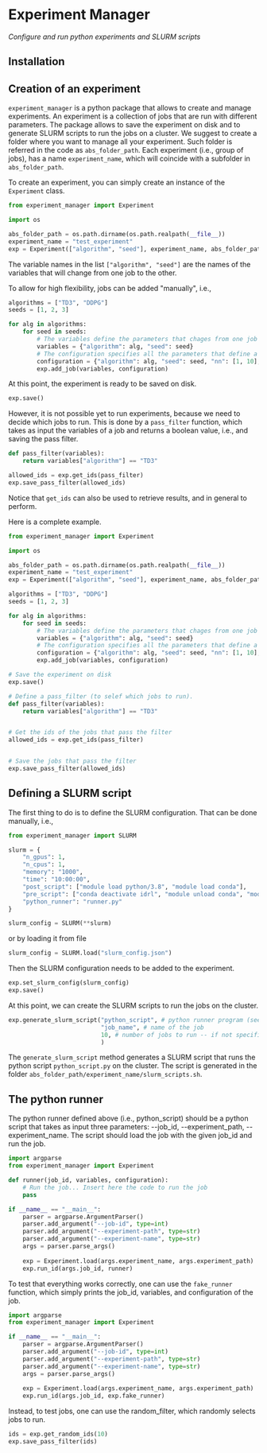 # Experiment Manager
_Configure and run python experiments and SLURM scripts_

## Installation

## Creation of an experiment
`experiment_manager` is a python package that allows to create and manage experiments. An experiment is a collection of jobs that are run with different parameters. The package allows to save the experiment on disk and to generate SLURM scripts to run the jobs on a cluster.
We suggest to create a folder where you want to manage all your experiment. Such folder is referred in the code as `abs_folder_path`.
Each experiment (i.e., group of jobs), has a name `experiment_name`, which will coincide with a subfolder in `abs_folder_path`.

To create an experiment, you can simply create an instance of the `Experiment` class.

```python
from experiment_manager import Experiment

import os

abs_folder_path = os.path.dirname(os.path.realpath(__file__))
experiment_name = "test_experiment"
exp = Experiment(["algorithm", "seed"], experiment_name, abs_folder_path)
```

The variable names in the list `["algorithm", "seed"]` are the names of the variables that will change from one job to the other.

To allow for high flexibility, jobs can be added "manually", i.e.,

```python
algorithms = ["TD3", "DDPG"]
seeds = [1, 2, 3]

for alg in algorithms:
    for seed in seeds:
        # The variables define the parameters that chages from one job to the other
        variables = {"algorithm": alg, "seed": seed}
        # The configuration specifies all the parameters that define a job
        configuration = {"algorithm": alg, "seed": seed, "nn": [1, 10], "tau": 0.005}
        exp.add_job(variables, configuration)
```

At this point, the experiment is ready to be saved on disk.

```python
exp.save()
```

However, it is not possible yet to run experiments, because we need to decide which jobs to run.
This is done by a `pass_filter` function, which takes as input the variables of a job and returns a boolean value, i.e., and saving the pass filter.

```python
def pass_filter(variables):
    return variables["algorithm"] == "TD3"

allowed_ids = exp.get_ids(pass_filter)
exp.save_pass_filter(allowed_ids)
```

Notice that `get_ids` can also be used to retrieve results, and in general to perform.

Here is a complete example.


```python
from experiment_manager import Experiment

import os

abs_folder_path = os.path.dirname(os.path.realpath(__file__))
experiment_name = "test_experiment"
exp = Experiment(["algorithm", "seed"], experiment_name, abs_folder_path)

algorithms = ["TD3", "DDPG"]
seeds = [1, 2, 3]

for alg in algorithms:
    for seed in seeds:
        # The variables define the parameters that chages from one job to the other
        variables = {"algorithm": alg, "seed": seed}
        # The configuration specifies all the parameters that define a job
        configuration = {"algorithm": alg, "seed": seed, "nn": [1, 10], "tau": 0.005}
        exp.add_job(variables, configuration)

# Save the experiment on disk
exp.save()

# Define a pass_filter (to selef which jobs to run).
def pass_filter(variables):
    return variables["algorithm"] == "TD3"


# Get the ids of the jobs that pass the filter
allowed_ids = exp.get_ids(pass_filter)


# Save the jobs that pass the filter
exp.save_pass_filter(allowed_ids)
```

## Defining a SLURM script
The first thing to do is to define the SLURM configuration. That can be done manually, i.e.,

```python
from experiment_manager import SLURM

slurm = {
    "n_gpus": 1,
    "n_cpus": 1,
    "memory": "1000",
    "time": "10:00:00",
    "post_script": ["module load python/3.8", "module load conda"],
    "pre_script": ["conda deactivate idrl", "module unload conda", "module unload python/3.8"],
    "python_runner": "runner.py"
}

slurm_config = SLURM(**slurm)
```

or by loading it from file

```python
slurm_config = SLURM.load("slurm_config.json")
```

Then the SLURM configuration needs to be added to the experiment.

```python
exp.set_slurm_config(slurm_config)
exp.save()
```

At this point, we can create the SLURM scripts to run the jobs on the cluster.

```python
exp.generate_slurm_script("python_script", # python runner program (see later)
                          "job_name", # name of the job
                          10, # number of jobs to run -- if not specified, it will be inferred from the number of jobs that pass the filter
                          )
```

The `generate_slurm_script` method generates a SLURM script that runs the python script `python_script.py` on the cluster. The script is generated in the folder `abs_folder_path/experiment_name/slurm_scripts.sh`.

## The python runner

The python runner defined above (i.e., python_script) should be a python script that takes as input
three parameters: --job_id, --experiment_path, --experiment_name. The script should load the job with the given job_id and run the job.

```python
import argparse
from experiment_manager import Experiment

def runner(job_id, variables, configuration):
    # Run the job... Insert here the code to run the job
    pass

if __name__ == "__main__":
    parser = argparse.ArgumentParser()
    parser.add_argument("--job-id", type=int)
    parser.add_argument("--experiment-path", type=str)
    parser.add_argument("--experiment-name", type=str)
    args = parser.parse_args()
    
    exp = Experiment.load(args.experiment_name, args.experiment_path)
    exp.run_id(args.job_id, runner)
```

To test that everything works correctly, one can use the `fake_runner` function, which simply prints the job_id, variables, and configuration of the job.

```python
import argparse
from experiment_manager import Experiment

if __name__ == "__main__":
    parser = argparse.ArgumentParser()
    parser.add_argument("--job-id", type=int)
    parser.add_argument("--experiment-path", type=str)
    parser.add_argument("--experiment-name", type=str)
    args = parser.parse_args()
    
    exp = Experiment.load(args.experiment_name, args.experiment_path)
    exp.run_id(args.job_id, exp.fake_runner)
```

Instead, to test jobs, one can use the random_filter, which randomly selects jobs to run.

```python
ids = exp.get_random_ids(10)
exp.save_pass_filter(ids)
```
